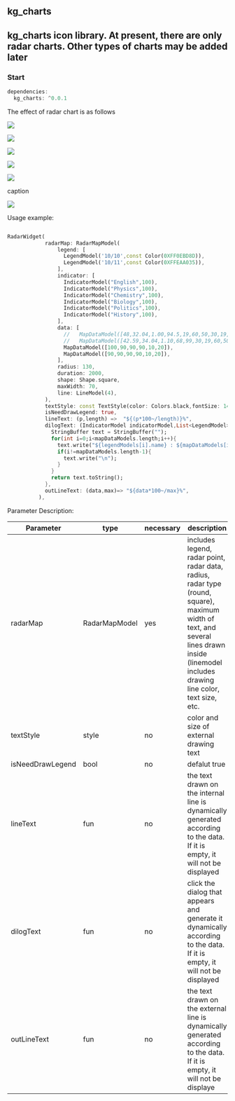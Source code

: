 ## kg_charts
## kg_charts icon library. At present, there are only radar charts. Other types of charts may be added later

### Start

```dart
dependencies:
  kg_charts: ^0.0.1
```

The effect of radar chart is as follows

![](art/img1.png)

![](art/img2.png)

![](art/img3.png)

![](art/img4.png)

![](art/img5.png)

caption

![](art/img1.png)

Usage example:

```dart

RadarWidget(
            radarMap: RadarMapModel(
                legend: [
                  LegendModel('10/10',const Color(0XFF0EBD8D)),
                  LegendModel('10/11',const Color(0XFFEAA035)),
                ],
                indicator: [
                  IndicatorModel("English",100),
                  IndicatorModel("Physics",100),
                  IndicatorModel("Chemistry",100),
                  IndicatorModel("Biology",100),
                  IndicatorModel("Politics",100),
                  IndicatorModel("History",100),
                ],
                data: [
                  //   MapDataModel([48,32.04,1.00,94.5,19,60,50,30,19,60,50]),
                  //   MapDataModel([42.59,34.04,1.10,68,99,30,19,60,50,19,30]),
                  MapDataModel([100,90,90,90,10,20]),
                  MapDataModel([90,90,90,90,10,20]),
                ],
                radius: 130,
                duration: 2000,
                shape: Shape.square,
                maxWidth: 70,
                line: LineModel(4),
            ),
            textStyle: const TextStyle(color: Colors.black,fontSize: 14),
            isNeedDrawLegend: true,
            lineText: (p,length) =>  "${(p*100~/length)}%",
            dilogText: (IndicatorModel indicatorModel,List<LegendModel> legendModels,List<double> mapDataModels) {
              StringBuffer text = StringBuffer("");
              for(int i=0;i<mapDataModels.length;i++){
                text.write("${legendModels[i].name} : ${mapDataModels[i].toString()}");
                if(i!=mapDataModels.length-1){
                  text.write("\n");
                }
              }
              return text.toString();
            },
            outLineText: (data,max)=> "${data*100~/max}%",
          ),

```

Parameter Description:



| Parameter  | type  | necessary  | description
|--|--|--|--|
| radarMap| RadarMapModel| yes | includes legend, radar point, radar data, radius, radar type (round, square), maximum width of text, and several lines drawn inside (linemodel includes drawing line color, text size, etc.  |
| textStyle | style | no | color and size of external drawing text |
|isNeedDrawLegend  | bool  |  no |  defalut true |
| lineText | fun | no  |the text drawn on the internal line is dynamically generated according to the data. If it is empty, it will not be displayed |
|dilogText  |  fun | no  | click the dialog that appears and generate it dynamically according to the data. If it is empty, it will not be displayed |
| outLineText | fun  | no  | the text drawn on the external line is dynamically generated according to the data. If it is empty, it will not be displaye |
